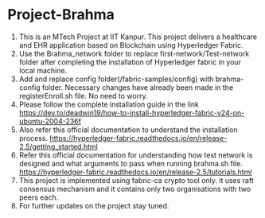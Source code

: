 # Project-Brahma
1. This is an MTech Project at IIT Kanpur. This project delivers a healthcare and EHR application based on Blockchain using Hyperledger Fabric.
2. Use the Brahma_network folder to replace first-network/Test-network folder after completing the installation of Hyperledger fabric in your local machine. 
3. Add and replace config folder(/fabric-samples/config) with brahma-config folder. Necessary changes have already been made in the registerEnroll.sh file. No need to worry.
4. Please follow the complete installation guide in the link https://dev.to/deadwin19/how-to-install-hyperledger-fabric-v24-on-ubuntu-2004-236f
5. Also refer this official documentation to understand the installation process. https://hyperledger-fabric.readthedocs.io/en/release-2.5/getting_started.html
6. Refer this official documentation for understanding how test network is designed and what arguments to pass when running brahma.sh file. https://hyperledger-fabric.readthedocs.io/en/release-2.5/tutorials.html
7. This project is implemented using fabric-ca crypto tool only. it uses raft consensus mechanism and it contains only two organisations with two peers each.
8. For further updates on the project stay tuned.
